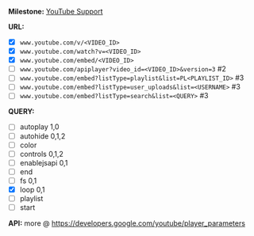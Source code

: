 **Milestone:**
[YouTube Support](https://github.com/lejenome/html5-video-everywhere/milestones/YouTube%20Support)

**URL:**
- [x] `www.youtube.com/v/<VIDEO_ID>`
- [x] `www.youtube.com/watch?v=<VIDEO_ID>`
- [x] `www.youtube.com/embed/<VIDEO_ID>`
- [ ] `www.youtube.com/apiplayer?video_id=<VIDEO_ID>&version=3`		#2
- [ ] `www.youtube.com/embed?listType=playlist&list=PL<PLAYLIST_ID>`	#3
- [ ] `www.youtube.com/embed?listType=user_uploads&list=<USERNAME>`	#3
- [ ] `www.youtube.com/embed?listType=search&list=<QUERY>`		#3

**QUERY:**
- [ ] autoplay 1,0
- [ ] autohide 0,1,2
- [ ] color
- [ ] controls 0,1,2
- [ ] enablejsapi 0,1
- [ ] end
- [ ] fs 0,1
- [x] loop 0,1
- [ ] playlist
- [ ] start

**API:**
more @ https://developers.google.com/youtube/player_parameters
